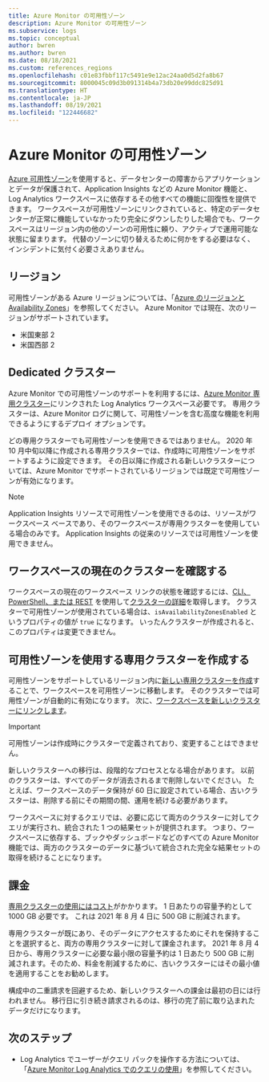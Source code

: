 ```yaml
---
title: Azure Monitor の可用性ゾーン
description: Azure Monitor の可用性ゾーン
ms.subservice: logs
ms.topic: conceptual
author: bwren
ms.author: bwren
ms.date: 08/18/2021
ms.custom: references_regions
ms.openlocfilehash: c01e83fbbf117c5491e9e12ac24aa0d5d2fa8b67
ms.sourcegitcommit: 8000045c09d3b091314b4a73db20e99ddc825d91
ms.translationtype: HT
ms.contentlocale: ja-JP
ms.lasthandoff: 08/19/2021
ms.locfileid: "122446682"
---
```

# <a name="availability-zones-in-azure-monitor"></a>Azure Monitor の可用性ゾーン

[Azure 可用性ゾーン](../../availability-zones/az-overview.md)を使用すると、データセンターの障害からアプリケーションとデータが保護されて、Application Insights などの Azure Monitor 機能と、Log Analytics ワークスペースに依存するその他すべての機能に回復性を提供できます。 ワークスペースが可用性ゾーンにリンクされていると、特定のデータセンターが正常に機能していなかったり完全にダウンしたりした場合でも、ワークスペースはリージョン内の他のゾーンの可用性に頼り、アクティブで運用可能な状態に留まります。 代替のゾーンに切り替えるために何かをする必要はなく、インシデントに気付く必要さえありません。 


## <a name="regions"></a>リージョン
可用性ゾーンがある Azure リージョンについては、「[Azure のリージョンと Availability Zones](https://azure.microsoft.com/global-infrastructure/geographies/#geographies)」を参照してください。 Azure Monitor では現在、次のリージョンがサポートされています。 

- 米国東部 2
- 米国西部 2

## <a name="dedicated-clusters"></a>Dedicated クラスター
Azure Monitor での可用性ゾーンのサポートを利用するには、[Azure Monitor 専用クラスター](logs-dedicated-clusters.md)にリンクされた Log Analytics ワークスペース必要です。 専用クラスターは、Azure Monitor ログに関して、可用性ゾーンを含む高度な機能を利用できるようにするデプロイ オプションです。

どの専用クラスターでも可用性ゾーンを使用できるではありません。 2020 年 10 月中旬以降に作成される専用クラスターでは、作成時に可用性ゾーンをサポートするように設定できます。 その日以降に作成される新しいクラスターについては、Azure Monitor でサポートされているリージョンでは既定で可用性ゾーンが有効になります。


> [!NOTE]
> Application Insights リソースで可用性ゾーンを使用できるのは、リソースがワークスペース ベースであり、そのワークスペースが専用クラスターを使用している場合のみです。 Application Insights の従来のリソースでは可用性ゾーンを使用できません。


## <a name="determine-current-cluster-for-your-workspace"></a>ワークスペースの現在のクラスターを確認する
ワークスペースの現在のワークスペース リンクの状態を確認するには、[CLI、PowerShell、または REST](logs-dedicated-clusters.md#check-workspace-link-status) を使用して[クラスターの詳細](logs-dedicated-clusters.md#check-cluster-provisioning-status)を取得します。 クラスターで可用性ゾーンが使用されている場合は、`isAvailabilityZonesEnabled` というプロパティの値が `true` になります。 いったんクラスターが作成されると、このプロパティは変更できません。

## <a name="create-dedicated-cluster-with-availability-zone"></a>可用性ゾーンを使用する専用クラスターを作成する
可用性ゾーンをサポートしているリージョン内に[新しい専用クラスターを作成](logs-dedicated-clusters.md#create-a-dedicated-cluster)することで、ワークスペースを可用性ゾーンに移動します。 そのクラスターでは可用性ゾーンが自動的に有効になります。 次に、[ワークスペースを新しいクラスターにリンクします](logs-dedicated-clusters.md#link-a-workspace-to-a-cluster)。

> [!IMPORTANT]
> 可用性ゾーンは作成時にクラスターで定義されており、変更することはできません。

新しいクラスターへの移行は、段階的なプロセスとなる場合があります。 以前のクラスターは、すべてのデータが消去されるまで削除しないでください。 たとえば、ワークスペースのデータ保持が 60 日に設定されている場合、古いクラスターは、削除する前にその期間の間、運用を続ける必要があります。

ワークスペースに対するクエリでは、必要に応じて両方のクラスターに対してクエリが実行され、統合された 1 つの結果セットが提供されます。 つまり、ワークスペースに依存する、ブックやダッシュボードなどのすべての Azure Monitor 機能では、両方のクラスターのデータに基づいて統合された完全な結果セットの取得を続けることになります。

## <a name="billing"></a>課金
[専用クラスターの使用にはコスト](logs-dedicated-clusters.md#create-a-dedicated-cluster)がかかります。 1 日あたりの容量予約として 1000 GB 必要です。 これは 2021 年 8 月 4 日に 500 GB に削減されます。 

専用クラスターが既にあり、そのデータにアクセスするためにそれを保持することを選択すると、両方の専用クラスターに対して課金されます。 2021 年 8 月 4 日から、専用クラスターに必要な最小限の容量予約は 1 日あたり 500 GB に削減されます。そのため、料金を削減するために、古いクラスターにはその最小値を適用することをお勧めします。

構成中の二重請求を回避するため、新しいクラスターへの課金は最初の日には行われません。 移行日に引き続き請求されるのは、移行の完了前に取り込まれたデータだけになります。 


## <a name="next-steps"></a>次のステップ

- Log Analytics でユーザーがクエリ パックを操作する方法については、「[Azure Monitor Log Analytics でのクエリの使用](queries.md)」を参照してください。


